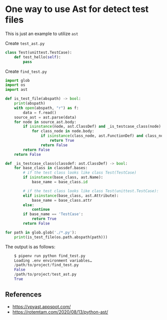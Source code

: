 
# One way to use Ast for detect test files

This is just an example to utilize `ast`

Create `test_ast.py`

```python
class Test(unittest.TestCase):
    def test_hello(self):
        pass
```

Create `find_test.py`

```python
import glob
import os
import ast

def is_test_file(abspath) -> bool:
    print(abspath)
    with open(abspath, "r") as f:
        data = f.read()
    source_ast = ast.parse(data)
    for node in source_ast.body:
        if isinstance(node, ast.ClassDef) and _is_testcase_class(node):
            for class_node in node.body:
                if isinstance(class_node, ast.FunctionDef) and class_node.name.startswith("test_"):
                    return True
                return False
        return False
    return False

def _is_testcase_class(classdef: ast.ClassDef) -> bool:
    for base_class in classdef.bases:
        # if the test class looks like class Test(TestCase)
        if isinstance(base_class, ast.Name):
            base_name = base_class.id

        # if the test class looks like class Test(unittest.TestCase):
        elif isinstance(base_class, ast.Attribute):
            base_name = base_class.attr
        else:
            continue
        if base_name == 'TestCase':
            return True
        return False

for path in glob.glob('./*.py'):
    print(is_test_file(os.path.abspath(path)))
```

The output is as follows:

```python
    $ pipenv run python find_test.py
    Loading .env environment variables…
    /path/to/project/find_test.py
    False
    /path/to/project/test_ast.py
    True
```

## References

- https://vpyast.appspot.com/
- https://rotemtam.com/2020/08/13/python-ast/